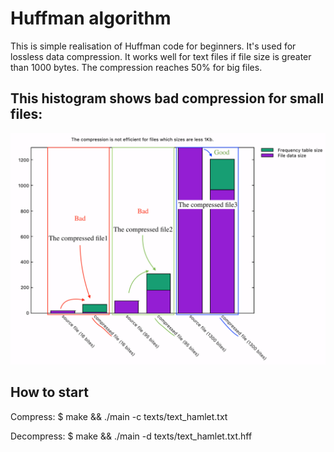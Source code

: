 # Huffman algorithm
This is simple realisation of Huffman code for beginners. It's used for lossless data compression.
It works well for text files if file size is greater than 1000 bytes. The compression reaches 50% for big files.
## This histogram shows bad compression for small files:
![Alt text](https://github.com/dariaemacs/Huffman/blob/master/png/small_files_compression.png?raw=true "Optional Title")
## How to start
Compress:   $ make && ./main -c texts/text_hamlet.txt


Decompress: $ make && ./main -d texts/text_hamlet.txt.hff
